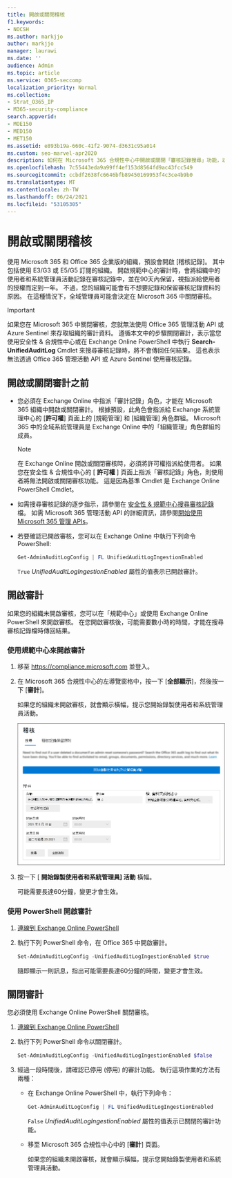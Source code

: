 ```yaml
---
title: 開啟或關閉稽核
f1.keywords:
- NOCSH
ms.author: markjjo
author: markjjo
manager: laurawi
ms.date: ''
audience: Admin
ms.topic: article
ms.service: O365-seccomp
localization_priority: Normal
ms.collection:
- Strat_O365_IP
- M365-security-compliance
search.appverid:
- MOE150
- MED150
- MET150
ms.assetid: e893b19a-660c-41f2-9074-d3631c95a014
ms.custom: seo-marvel-apr2020
description: 如何在 Microsoft 365 合規性中心中開啟或關閉「審核記錄搜尋」功能，以啟用或停用系統管理員搜尋審核記錄的能力。
ms.openlocfilehash: 7c55443eda9a99ff4ef153d8564fd9ac43fcc549
ms.sourcegitcommit: ccbdf2638fc6646bfb89450169953f4c3ce4b9b0
ms.translationtype: MT
ms.contentlocale: zh-TW
ms.lasthandoff: 06/24/2021
ms.locfileid: "53105305"
---
```

# <a name="turn-auditing-on-or-off"></a>開啟或關閉稽核

使用 Microsoft 365 和 Office 365 企業版的組織，預設會開啟 [稽核記錄]。 其中包括使用 E3/G3 或 E5/G5 訂閱的組織。 開啟規範中心的審計時，會將組織中的使用者和系統管理員活動記錄在審核記錄中，並在90天內保留，視指派給使用者的授權而定到一年。 不過，您的組織可能會有不想要記錄和保留審核記錄資料的原因。 在這種情況下，全域管理員可能會決定在 Microsoft 365 中關閉審核。

> [!IMPORTANT]
> 如果您在 Microsoft 365 中關閉審核，您就無法使用 Office 365 管理活動 API 或 Azure Sentinel 來存取組織的審計資料。 遵循本文中的步驟關閉審計，表示當您使用安全性 & 合規性中心或在 Exchange Online PowerShell 中執行 **Search-UnifiedAuditLog** Cmdlet 來搜尋審核記錄時，將不會傳回任何結果。 這也表示無法透過 Office 365 管理活動 API 或 Azure Sentinel 使用審核記錄。
  
## <a name="before-you-turn-auditing-on-or-off"></a>開啟或關閉審計之前

- 您必須在 Exchange Online 中指派「審計記錄」角色，才能在 Microsoft 365 組織中開啟或關閉審計。 根據預設，此角色會指派給 Exchange 系統管理中心的 [**許可權**] 頁面上的 [規範管理] 和 [組織管理] 角色群組。 Microsoft 365 中的全域系統管理員是 Exchange Online 中的「組織管理」角色群組的成員。 

    > [!NOTE]
    > 在 Exchange Online 開啟或關閉審核時，必須將許可權指派給使用者。 如果您在安全性 & 合規性中心的 [ **許可權** ] 頁面上指派「審核記錄」角色，則使用者將無法開啟或關閉審核功能。 這是因為基準 Cmdlet 是 Exchange Online PowerShell Cmdlet。

- 如需搜尋審核記錄的逐步指示，請參閱在 [安全性 & 規範中心搜尋審核記錄](search-the-audit-log-in-security-and-compliance.md)檔。 如需 Microsoft 365 管理活動 API 的詳細資訊，請參閱[開始使用 Microsoft 365 管理 APIs](/office/office-365-management-api/get-started-with-office-365-management-apis)。

- 若要確認已開啟審核，您可以在 Exchange Online 中執行下列命令 PowerShell:

    ```powershell
    Get-AdminAuditLogConfig | FL UnifiedAuditLogIngestionEnabled
    ```

    `True` _UnifiedAuditLogIngestionEnabled_ 屬性的值表示已開啟審計。 

## <a name="turn-on-auditing"></a>開啟審計

如果您的組織未開啟審核，您可以在「規範中心」或使用 Exchange Online PowerShell 來開啟審核。 在您開啟審核後，可能需要數小時的時間，才能在搜尋審核記錄檔時傳回結果。
  
### <a name="use-the-compliance-center-to-turn-on-auditing"></a>使用規範中心來開啟審計

1. 移至 <https://compliance.microsoft.com> 並登入。

2. 在 Microsoft 365 合規性中心的左導覽窗格中，按一下 [**全部顯示**]，然後按一下 [**審計**]。

   如果您的組織未開啟審核，就會顯示橫幅，提示您開始錄製使用者和系統管理員活動。

   ![在審核頁面上的橫幅](../media/AuditingBanner.png)

3. 按一下 [ **開始錄製使用者和系統管理員] 活動** 橫幅。

   可能需要長達60分鐘，變更才會生效。

### <a name="use-powershell-to-turn-on-auditing"></a>使用 PowerShell 開啟審計

1. [連線到 Exchange Online PowerShell](/powershell/exchange/connect-to-exchange-online-powershell)

2. 執行下列 PowerShell 命令，在 Office 365 中開啟審計。

    ```powershell
    Set-AdminAuditLogConfig -UnifiedAuditLogIngestionEnabled $true
    ```

    隨即顯示一則訊息，指出可能需要長達60分鐘的時間，變更才會生效。
  
## <a name="turn-off-auditing"></a>關閉審計

您必須使用 Exchange Online PowerShell 關閉審核。
  
1. [連線到 Exchange Online PowerShell](/powershell/exchange/connect-to-exchange-online-powershell)

2. 執行下列 PowerShell 命令以關閉審計。

    ```powershell
    Set-AdminAuditLogConfig -UnifiedAuditLogIngestionEnabled $false
    ```

3. 經過一段時間後，請確認已停用 (停用) 的審計功能。 執行這項作業的方法有兩種：

    - 在 Exchange Online PowerShell 中，執行下列命令：

      ```powershell
      Get-AdminAuditLogConfig | FL UnifiedAuditLogIngestionEnabled
      ```

      `False` _UnifiedAuditLogIngestionEnabled_ 屬性的值表示已關閉的審計功能。

    - 移至 Microsoft 365 合規性中心中的 [**審計**] 頁面。

      如果您的組織未開啟審核，就會顯示橫幅，提示您開始錄製使用者和系統管理員活動。
